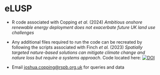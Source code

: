 # eLUSP
+ R code associated with Copping *et al.* (2024) *Ambitious onshore renewable energy deployment does not exacerbate future UK land use challenges*
+ Any additional files required to run the code can be recreated by following the scripts associated with Finch *et al.* (2023) *Spatially targeted nature-based solutions can
mitigate climate change and nature loss but require a systems approach*. Code located here: [![DOI](https://zenodo.org/badge/DOI/10.5281/zenodo.8269105.svg)](https://doi.org/10.5281/zenodo.8269105)


+ Email joshua.copping@rspb.org.uk for queries and data
